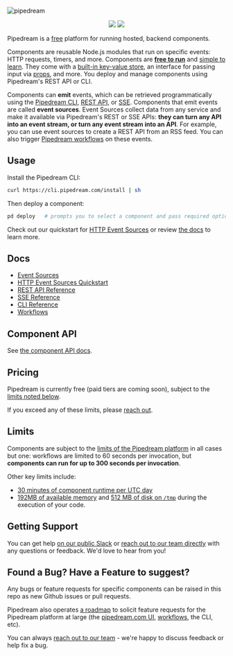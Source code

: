 ![pipedream](https://i.ibb.co/hB42XLK/github2.png)

<p align="center">
  <img src="https://img.shields.io/badge/-Join%20us%20on%20Slack-green?logo=slack&logoColor=34d28B&labelColor=150d11&color=34d28B&logoWidth=18&link=https%3A%2F%2Fpipedream.com%2Fcommunity&link=https%3A%2F%2Fpipedream.com%2Fcommunity)](https://pipedream.com/community">
  <img src="https://img.shields.io/twitter/follow/pipedream?label=Follow%20%40pipedream&style=social">
</p>

Pipedream is a [free](#pricing) platform for running hosted, backend components.

Components are reusable Node.js modules that run on specific events: HTTP requests, timers, and more. Components are [**free to run**](#pricing) and [simple to learn](COMPONENT-API.md). They come with a [built-in key-value store](COMPONENT-API.md#servicedb), an interface for passing input via [props](COMPONENT-API.md#props), and more. You deploy and manage components using Pipedream's REST API or CLI.

Components can **emit** events, which can be retrieved programmatically using the [Pipedream CLI](https://docs.pipedream.com/cli/reference/), [REST API](https://docs.pipedream.com/api/rest/), or [SSE](https://docs.pipedream.com/api/sse/). Components that emit events are called **event sources**. Event Sources collect data from any service and make it available via Pipedream's REST or SSE APIs: **they can turn any API into an event stream, or turn any event stream into an API**. For example, you can use event sources to create a REST API from an RSS feed. You can also trigger [Pipedream workflows](https://docs.pipedream.com/workflows/) on these events.

## Usage

Install the Pipedream CLI:

```bash
curl https://cli.pipedream.com/install | sh
```

Then deploy a component:

```bash
pd deploy   # prompts you to select a component and pass required options
```

Check out our quickstart for [HTTP Event Sources](/components/http/) or review [the docs](#docs) to learn more.

## Docs

- [Event Sources](https://docs.pipedream.com/event-sources/)
- [HTTP Event Sources Quickstart](https://github.com/PipedreamHQ/pipedream/tree/master/components/http)
- [REST API Reference](https://docs.pipedream.com/api/rest/)
- [SSE Reference](https://docs.pipedream.com/api/sse/)
- [CLI Reference](https://docs.pipedream.com/cli/reference/)
- [Workflows](https://docs.pipedream.com/workflows/)

## Component API

See [the component API docs](COMPONENT-API.md).

## Pricing

Pipedream is currently free (paid tiers are coming soon), subject to the [limits noted below](#limits).

If you exceed any of these limits, please [reach out](https://docs.pipedream.com/support/).

## Limits

Components are subject to the [limits of the Pipedream platform](https://docs.pipedream.com/limits/) in all cases but one: workflows are limited to 60 seconds per invocation, but **components can run for up to 300 seconds per invocation**.

Other key limits include:

- [30 minutes of component runtime per UTC day](https://docs.pipedream.com/limits/#execution-time-per-day)
- [192MB of available memory](https://docs.pipedream.com/limits/#memory) and [512 MB of disk on `/tmp`](https://docs.pipedream.com/limits/#disk) during the execution of your code.

## Getting Support

You can get help [on our public Slack](https://pipedream.com/community) or [reach out to our team directly](https://docs.pipedream.com/support/) with any questions or feedback. We'd love to hear from you!

## Found a Bug? Have a Feature to suggest?

Any bugs or feature requests for specific components can be raised in this repo as new Github issues or pull requests.

Pipedream also operates [a roadmap](https://github.com/PipedreamHQ/roadmap) to solicit feature requests for the Pipedream platform at large (the [pipedream.com UI](https://pipedream.com), [workflows](https://docs.pipedream.com/workflows/), the CLI, etc).

You can always [reach out to our team](https://docs.pipedream.com/support/) - we're happy to discuss feedback or help fix a bug.
